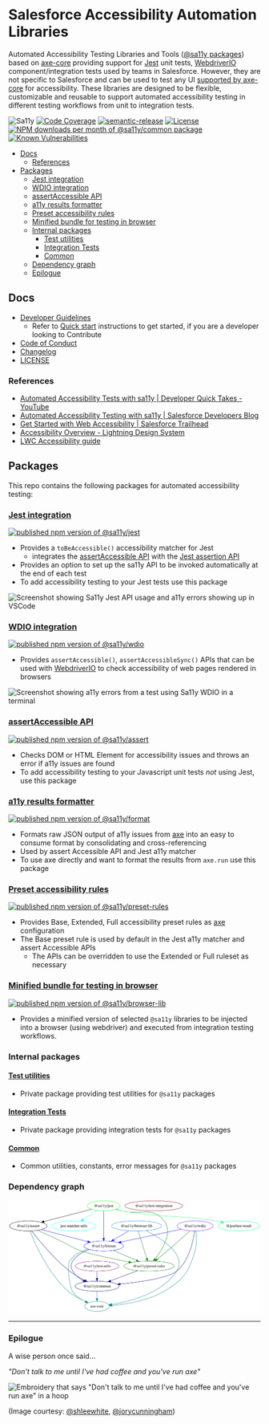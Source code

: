 # Salesforce Accessibility Automation Libraries

Automated Accessibility Testing Libraries and Tools ([@sa11y packages](https://www.npmjs.com/org/sa11y)) based on [axe-core][axe] providing support for [Jest](#jest-integration) unit tests, [WebdriverIO](#wdio-integration) component/integration tests used by teams in Salesforce. However, they are not specific to Salesforce and can be used to test any UI [supported by axe-core](https://github.com/dequelabs/axe-core#supported-browsers) for accessibility. These libraries are designed to be flexible, customizable and reusable to support automated accessibility testing in different testing workflows from unit to integration tests.

![Sa11y](https://github.com/salesforce/sa11y/workflows/Node.js%20CI/badge.svg)
[![Code Coverage](https://codecov.io/gh/salesforce/sa11y/branch/master/graph/badge.svg)](https://codecov.io/gh/salesforce/sa11y)
[![semantic-release](https://img.shields.io/badge/%20%20%F0%9F%93%A6%F0%9F%9A%80-semantic--release-e10079.svg?style=flat)](https://github.com/semantic-release/semantic-release)
[![License](https://img.shields.io/npm/l/@sa11y/common)](./LICENSE.txt)
[![NPM downloads per month of @sa11y/common package](https://img.shields.io/npm/dm/@sa11y/common)](https://www.npmtrends.com/@sa11y/common)
[![Known Vulnerabilities](https://snyk.io/test/github/salesforce/sa11y/badge.svg?targetFile=package.json)](https://snyk.io/test/github/salesforce/sa11y?targetFile=package.json)

<!-- START doctoc generated TOC please keep comment here to allow auto update -->
<!-- DON'T EDIT THIS SECTION, INSTEAD RE-RUN doctoc TO UPDATE -->

- [Docs](#docs)
  - [References](#references)
- [Packages](#packages)
  - [Jest integration](#jest-integration)
  - [WDIO integration](#wdio-integration)
  - [assertAccessible API](#assertaccessible-api)
  - [a11y results formatter](#a11y-results-formatter)
  - [Preset accessibility rules](#preset-accessibility-rules)
  - [Minified bundle for testing in browser](#minified-bundle-for-testing-in-browser)
  - [Internal packages](#internal-packages)
    - [Test utilities](#test-utilities)
    - [Integration Tests](#integration-tests)
    - [Common](#common)
  - [Dependency graph](#dependency-graph)
  - [Epilogue](#epilogue)

<!-- END doctoc generated TOC please keep comment here to allow auto update -->

## Docs

-   [Developer Guidelines](./CONTRIBUTING.md)
    -   Refer to [Quick start](./CONTRIBUTING.md#quick-start) instructions to get started, if you are a developer looking to Contribute
-   [Code of Conduct](./CODE_OF_CONDUCT.md)
-   [Changelog](./CHANGELOG.md)
-   [LICENSE](./LICENSE.txt)

### References

-   [Automated Accessibility Tests with sa11y | Developer Quick Takes - YouTube](https://www.youtube.com/watch?v=ScqZisOBbUM&list=PLgIMQe2PKPSJdFGHjGpjd1FbCsOqq5H8t&index=21)
-   [Automated Accessibility Testing with sa11y | Salesforce Developers Blog](https://developer.salesforce.com/blogs/2020/10/automated-accessibility-testing-with-sa11y.html)
-   [Get Started with Web Accessibility | Salesforce Trailhead](https://trailhead.salesforce.com/en/content/learn/trails/get-started-with-web-accessibility)
-   [Accessibility Overview - Lightning Design System](https://www.lightningdesignsystem.com/accessibility/overview/)
-   [LWC Accessibility guide](https://lwc.dev/guide/accessibility)

## Packages

This repo contains the following packages for automated accessibility testing:

### [Jest integration](./packages/jest/README.md)

[![published npm version of @sa11y/jest](https://img.shields.io/npm/v/@sa11y/jest)](https://www.npmjs.com/package/@sa11y/jest)

-   Provides a `toBeAccessible()` accessibility matcher for Jest
    -   integrates the [assertAccessible API](./packages/assert/README.md) with the [Jest assertion API](https://jestjs.io/docs/en/using-matchers)
-   Provides an option to set up the sa11y API to be invoked automatically at the end of each test
-   To add accessibility testing to your Jest tests use this package

![Screenshot showing Sa11y Jest API usage and a11y errors showing up in VSCode](https://github.com/salesforce/sa11y/blob/media/screenshot/jest.png?raw=true)

### [WDIO integration](./packages/wdio/README.md)

[![published npm version of @sa11y/wdio](https://img.shields.io/npm/v/@sa11y/wdio)](https://www.npmjs.com/package/@sa11y/wdio)

-   Provides `assertAccessible()`, `assertAccessibleSync()` APIs that can be used with [WebdriverIO](https://webdriver.io/) to check accessibility of web pages rendered in browsers

![Screenshot showing a11y errors from a test using Sa11y WDIO in a terminal](https://github.com/salesforce/sa11y/blob/media/screenshot/wdio.png?raw=true)

### [assertAccessible API](./packages/assert/README.md)

[![published npm version of @sa11y/assert](https://img.shields.io/npm/v/@sa11y/assert)](https://www.npmjs.com/package/@sa11y/assert)

-   Checks DOM or HTML Element for accessibility issues and throws an error if a11y issues are found
-   To add accessibility testing to your Javascript unit tests _not_ using Jest, use this package

### [a11y results formatter](./packages/format/README.md)

[![published npm version of @sa11y/format](https://img.shields.io/npm/v/@sa11y/format)](https://www.npmjs.com/package/@sa11y/format)

-   Formats raw JSON output of a11y issues from [axe] into an easy to consume format by consolidating and cross-referencing
-   Used by assert Accessible API and Jest a11y matcher
-   To use axe directly and want to format the results from `axe.run` use this package

### [Preset accessibility rules](./packages/preset-rules/README.md)

[![published npm version of @sa11y/preset-rules](https://img.shields.io/npm/v/@sa11y/preset-rules)](https://www.npmjs.com/package/@sa11y/preset-rules)

-   Provides Base, Extended, Full accessibility preset rules as [axe] configuration
-   The Base preset rule is used by default in the Jest a11y matcher and assert Accessible APIs
    -   The APIs can be overridden to use the Extended or Full ruleset as necessary

### [Minified bundle for testing in browser](./packages/browser-lib/README.md)

[![published npm version of @sa11y/browser-lib](https://img.shields.io/npm/v/@sa11y/browser-lib)](https://www.npmjs.com/package/@sa11y/browser-lib)

-   Provides a minified version of selected `@sa11y` libraries to be injected into a browser (using webdriver) and executed from integration testing workflows.

### Internal packages

#### [Test utilities](./packages/test-utils/README.md)

-   Private package providing test utilities for `@sa11y` packages

#### [Integration Tests](./packages/test-integration/README.md)

-   Private package providing integration tests for `@sa11y` packages

#### [Common](./packages/common/README.md)

-   Common utilities, constants, error messages for `@sa11y` packages

### Dependency graph

![Dependency graph of sa11y packages](docs/sa11y_dependency_graph.svg)

---

### Epilogue

A wise person once said…

<!-- cSpell:disable -->

_"Don't talk to me until I've had coffee and you've run axe"_

![Embroidery that says "Don't talk to me until I've had coffee and you've run axe" in a hoop](https://github.com/salesforce/sa11y/blob/media/axe_embroidery.jpeg?raw=true)

(Image courtesy: [@shleewhite](https://github.com/shleewhite), [@jorycunningham](https://github.com/jorycunningham))

<!-- cSpell:enable -->

[axe]: https://github.com/dequelabs/axe-core
